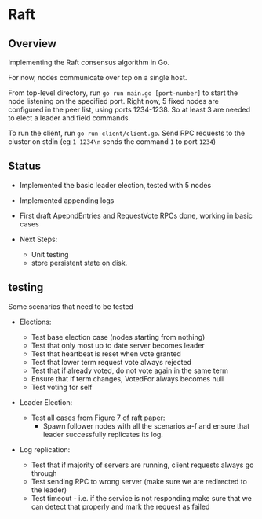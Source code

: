 # Raft

## Overview

Implementing the Raft consensus algorithm in Go.

For now, nodes communicate over tcp on a single host. 

From top-level directory, run `go run main.go [port-number]` to start the node listening on the specified port.
Right now, 5 fixed nodes are configured in the peer list, using ports 1234-1238. So at least 3 are needed to elect a leader and field commands.

To run the client, run `go run client/client.go`. 
Send RPC requests to the cluster on stdin (eg `1 1234\n` sends the command `1` to port `1234`)

## Status

 - Implemented the basic leader election, tested with 5 nodes
 - Implemented appending logs
 - First draft ApepndEntries and RequestVote RPCs done, working in basic cases

 - Next Steps: 
     - Unit testing
     - store persistent state on disk.

## testing

Some scenarios that need to be tested

 - Elections:
    - Test base election case (nodes starting from nothing)
    - Test that only most up to date server becomes leader
    - Test that heartbeat is reset when vote granted
    - Test that lower term request vote always rejected
    - Test that if already voted, do not vote again in the same term
    - Ensure that if term changes, VotedFor always becomes null
    - Test voting for self

 - Leader Election:
    - Test all cases from Figure 7 of raft paper:
        - Spawn follower nodes with all the scenarios a-f and ensure that leader successfully replicates its log.

 - Log replication:
    - Test that if majority of servers are running, client requests always go through
    - Test sending RPC to wrong server (make sure we are redirected to the leader)
    - Test timeout - i.e. if the service is not responding make sure that we can detect that properly and mark the request as failed
